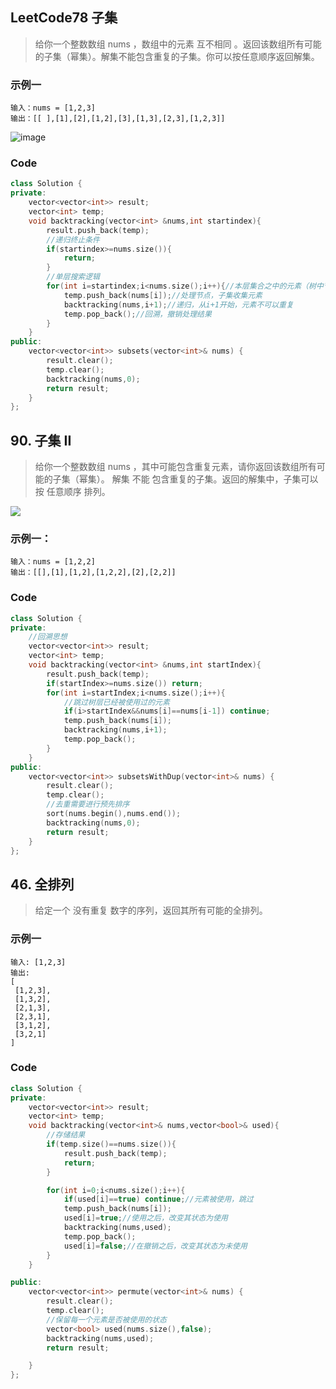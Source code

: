 ## LeetCode78 子集
 >给你一个整数数组 nums ，数组中的元素 互不相同 。返回该数组所有可能的子集（幂集）。解集不能包含重复的子集。你可以按任意顺序返回解集。
### 示例一
```
输入：nums = [1,2,3]
输出：[[ ],[1],[2],[1,2],[3],[1,3],[2,3],[1,2,3]]
```
![image](https://img-blog.csdnimg.cn/img_convert/a2061876fbbe33050b603b109b69945e.png)
### Code
```cpp
class Solution {
private:
    vector<vector<int>> result;
    vector<int> temp;
    void backtracking(vector<int> &nums,int startindex){
        result.push_back(temp);
        //递归终止条件
        if(startindex>=nums.size()){
            return;
        }
        //单层搜索逻辑
        for(int i=startindex;i<nums.size();i++){//本层集合之中的元素（树中节点孩子的数量就是集合大小）
            temp.push_back(nums[i]);//处理节点，子集收集元素
            backtracking(nums,i+1);//递归，从i+1开始，元素不可以重复
            temp.pop_back();//回溯，撤销处理结果
        }
    }
public:
    vector<vector<int>> subsets(vector<int>& nums) {
        result.clear();
        temp.clear();
        backtracking(nums,0);
        return result;
    }
};
```
## 90. 子集 II
 >给你一个整数数组 nums ，其中可能包含重复元素，请你返回该数组所有可能的子集（幂集）。
 >解集 不能 包含重复的子集。返回的解集中，子集可以按 任意顺序 排列。
 >
 ![](https://img-blog.csdnimg.cn/img_convert/087abd6a71816a97cdd253407cfe0b3f.png)
### 示例一：
```
输入：nums = [1,2,2]
输出：[[],[1],[1,2],[1,2,2],[2],[2,2]]
```
### Code
```cpp
class Solution {
private:
    //回溯思想
    vector<vector<int>> result;
    vector<int> temp;
    void backtracking(vector<int> &nums,int startIndex){
        result.push_back(temp);
        if(startIndex>=nums.size()) return;
        for(int i=startIndex;i<nums.size();i++){
            //跳过树层已经被使用过的元素
            if(i>startIndex&&nums[i]==nums[i-1]) continue;
            temp.push_back(nums[i]);
            backtracking(nums,i+1);
            temp.pop_back();
        }
    }
public:
    vector<vector<int>> subsetsWithDup(vector<int>& nums) {
        result.clear();
        temp.clear();
        //去重需要进行预先排序
        sort(nums.begin(),nums.end());
        backtracking(nums,0);
        return result;
    }
};
```
## 46. 全排列
 >给定一个 没有重复 数字的序列，返回其所有可能的全排列。
 ### 示例一
 ```
 输入: [1,2,3]
输出:
[
  [1,2,3],
  [1,3,2],
  [2,1,3],
  [2,3,1],
  [3,1,2],
  [3,2,1]
]
```
### Code
```cpp
class Solution {
private:
    vector<vector<int>> result;
    vector<int> temp;
    void backtracking(vector<int>& nums,vector<bool>& used){
        //存储结果
        if(temp.size()==nums.size()){
            result.push_back(temp);
            return;
        }    

        for(int i=0;i<nums.size();i++){
            if(used[i]==true) continue;//元素被使用，跳过
            temp.push_back(nums[i]);
            used[i]=true;//使用之后，改变其状态为使用
            backtracking(nums,used);
            temp.pop_back();
            used[i]=false;//在撤销之后，改变其状态为未使用
        }
    }

public:
    vector<vector<int>> permute(vector<int>& nums) {
        result.clear();
        temp.clear();
        //保留每一个元素是否被使用的状态
        vector<bool> used(nums.size(),false);
        backtracking(nums,used);
        return result;

    }
};
```
